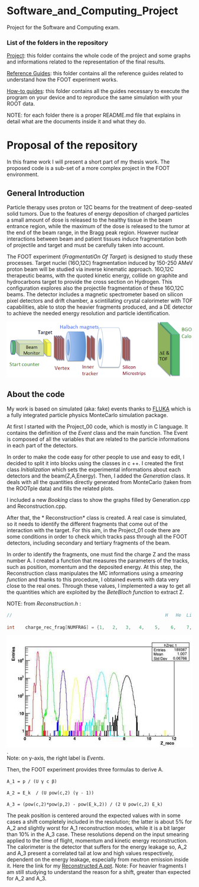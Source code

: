 # Software_and_Computing_Project
Project for the Software and Computing exam.


### List of the folders in the repository

[Project](https://github.com/rotolanna/Software_and_Computing_Project/tree/master/Project): this folder contains the whole code of the project and some graphs and informations related to the representation of the final results. 

[Reference Guides](https://github.com/rotolanna/Software_and_Computing_Project/tree/master/Reference%20Guides): this folder contains all the reference guides related to understand how  the FOOT experiment works.

[How-to guides](https://github.com/rotolanna/Software_and_Computing_Project/tree/master/how_to_guides): this folder contains all the guides necessary to execute the program on your device and to reproduce the same simulation with your ROOT data.

NOTE: for each folder there is a proper README.md file that explains in detail what are the documents inside it and what they do.

# Proposal of the repository

In this frame work I will present a short part of my thesis work. The proposed code is a sub-set of a more complex project in the FOOT  environment.

## General Introduction

Particle therapy uses proton or 12C beams for the treatment of deep-seated solid tumors. Due to
the features of energy deposition of charged particles a small amount of dose is released to the
healthy tissue in the beam entrance region, while the maximum of the dose is released to the tumor
at the end of the beam range, in the Bragg peak region. However nuclear interactions between
beam and patient tissues induce fragmentation both of projectile and target and must be carefully
taken into account. 

The FOOT experiment (*FragmentatiOn Of Target*) is designed to study these processes. Target
nuclei (16O,12C) fragmentation induced by 150-250 AMeV proton beam will be studied via inverse
kinematic approach. 16O,12C therapeutic beams, with the quoted kinetic energy, collide
on graphite and hydrocarbons target to provide the cross section on Hydrogen. This configuration
explores also the projectile fragmentation of these 16O,12C beams. The detector includes a
magnetic spectrometer based on silicon pixel detectors and drift chamber, a scintillating crystal
calorimeter with TOF capabilities, able to stop the heavier fragments produced, and a DE detector
to achieve the needed energy resolution and particle identification.

 ![detector](https://github.com/rotolanna/Software_and_Computing_Project/blob/master/Project/detector.png)

## About the code

My work is based on simulated (aka: fake) events thanks to [FLUKA](http://www.fluka.org/fluka.php) which is a fully integrated particle physics MonteCarlo simulation package.  

At first I started with the Project_00 code, which is mostly in C language. It contains the definition of the *Event* class and the main function. The Event is composed of all the variables that are related to the particle 
informations in each part of the detectors. 

In order to make the code easy for other people to use and easy to edit, I decided to split it into blocks using the classes in c ++. 
I created the first class *Initialization* which sets the experimental informations about each detectors and the beam(Z,A,Energy).
Then, I added the *Generation* class. It deals with all the quantities directly generated from MonteCarlo (taken from the ROOTple data) and fills the related plots.

I included a new  *Booking* class  to show the graphs filled by Generation.cpp and Reconstruction.cpp.

After that,  the * Reconstruction* class is created. A real case is simulated, so it needs to identify the different fragments that come out of the interaction with the target. For this aim, in the Project_01 code there are some conditions
 in order to check  which tracks pass through all the FOOT detectors, including secondary and tertiary fragments of the beam.

In order to identify the fragments, one must find the charge Z and the mass number A. I created a function that measures the parameters of the tracks, such as position, momentum and the deposited energy.  At this step, 
the Reconstruction class manipulates the MC informations using a *smearing function* and thanks to this procedure, I obtained events with data very close to the real ones.
Through these values, I implemented a way to get all the quantities which are exploited by the *BeteBloch function* to extract Z. 

NOTE: from *Reconstruction.h* :

```c++                                                                              
//                                                          H   He  Li  Be    B    C     N    O    D    T  He3

int    charge_rec_frag[NUMFRAG] = {1,   2,   3,   4,    5,    6,    7,    8,   1,   1,   2 };
```

![Z_reconstructed](https://github.com/rotolanna/Software_and_Computing_Project/blob/master/Project/Z_reconstructed.jpg).   
 Note: on y-axis, the right label is *Events*.

Then, the FOOT experiment provides  three formulas to derive A.

`A_1 = p / (U γ c β) `  

`A_2 = E_k  / (U pow(c,2) (γ - 1)) `  

` A_3 = (pow(c,2)*pow(p,2) - pow(E_k,2)) / (2 U pow(c,2) E_k) `


 The peak position is centered around the expected values with in some cases a shift completely included in the resolution;
 the latter is about 5% for A_2 and slightly worst for A_1 reconstruction modes, while it is a bit larger than 10% in the A_3 case. These resolutions depend on the input smearing applied to the time of flight, 
momentum and kinetic energy reconstruction. The calorimeter is the detector that suffers for the energy leakage so,  A_2 and A_3 present a correlated tail at low and high values respectively, dependent on the
energy leakage, especially from neutron emission inside it.
 Here the link for my [Reconstructed A.ppt](https://github.com/rotolanna/Software_and_Computing_Project/blob/master/Project/Mass%20Plot.pptx).
 Note: For heavier fragments I am still studying to understand the reason for a shift, greater than expected for A_2 and A_3.  







